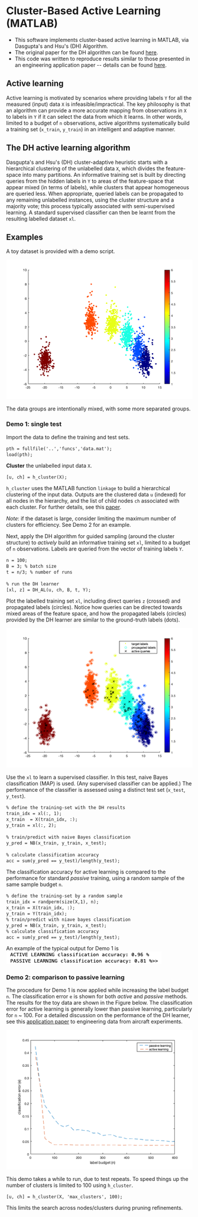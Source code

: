 # Cluster-Based Active Learning (MATLAB)

* This software implements cluster-based active learning in MATLAB, via Dasgupta's and Hsu's (DH) Algorithm.
* The original paper for the DH algorithm can be found [here](http://icml2008.cs.helsinki.fi/papers/324.pdf).
* This code was written to reproduce results similar to those presented in an engineering application paper -- details can be found [here](https://www.sciencedirect.com/science/article/pii/S0022460X18305479?via%3Dihub).

## Active learning
Active learning is motivated by scenarios where providing labels `Y` for all the measured (input) data `X` is infeasible/impractical. The key philosophy is that an algorithm can provide a more accurate mapping from observations in `X` to labels in `Y` if it can select the data from which it learns. In other words, limited to a budget of `n` observations, active algorithms systematically build a training set (`x_train`, `y_train`) in an intelligent and adaptive manner.

## The DH active learning algorithm
Dasgupta's and Hsu's (DH) cluster-adaptive heuristic starts with a hierarchical clustering of the unlabelled data `X`, which divides the feature-space into many partitions. An informative training set is built by directing queries from the hidden labels in `Y` to areas of the feature-space that appear mixed (in terms of labels), while clusters that appear homogeneous are queried less. When appropriate, queried labels can be propagated to any remaining unlabelled instances, using the cluster structure and a majority vote; this process typically associated with semi-supervised learning. A standard supervised classifier can then be learnt from the resulting labelled dataset `xl`.

## Examples
A toy dataset is provided with a demo script.

![](images/fig1.png?raw=true)

The data groups are intentionally mixed, with some more separated groups.

### Demo 1: single test
Import the data to define the training and test sets.
```
pth = fullfile('..','funcs','data.mat');
load(pth);
```

**Cluster** the unlabelled input data `X`.
```
[u, ch] = h_cluster(X);
```
`h_cluster` uses the MATLAB function `linkage` to build a hierarchical clustering of the input data. Outputs are the clustered data `u` (indexed) for all nodes in the hierarchy, and the list of child nodes `ch` associated with each cluster. For further details, see this [paper](https://www.sciencedirect.com/science/article/pii/S0022460X18305479?via%3Dihub). 

*Note*: if the dataset is large, consider limiting the maximum number of clusters for efficiency. See Demo 2 for an example.

Next, apply the DH algorithm for guided sampling (around the cluster structure) to *actively* build an informative training set `xl`, limited to a budget of `n` observations. Labels are queried from the vector of training labels `Y`.

```
n = 100;
B = 3; % batch size
t = n/3; % number of runs

% run the DH learner
[xl, z] = DH_AL(u, ch, B, t, Y);
```
Plot the labelled training set `xl`, including direct queries `z` (crossed) and propagated labels (circles). Notice how queries can be directed towards mixed areas of the feature space, and how the propagated labels (circles) provided by the DH learner are similar to the ground-truth labels (dots).

![](images/fig2.png?raw=true)

Use the `xl` to learn a supervised classifier. In this test,  naive Bayes classification (MAP)  is used. (Any supervised classifier can be applied.) The performance of the classifier is assessed using a distinct test set (`x_test`, `y_test`). 
```
% define the training-set with the DH results
train_idx = xl(:, 1);
x_train  = X(train_idx, :);
y_train = xl(:, 2);

% train/predict with naive Bayes classification
y_pred = NB(x_train, y_train, x_test);

% calculate classification accuracy
acc = sum(y_pred == y_test)/length(y_test);
```
The classification accuracy for active learning is compared to the performance for standard *passive* training, using a random sample of the same sample budget `n`.
```
% define the training-set by a random sample
train_idx = randperm(size(X,1), n);
x_train = X(train_idx, :);
y_train = Y(train_idx);
% train/predict with niave bayes classification
y_pred = NB(x_train, y_train, x_test);
% calculate classification accuracy
acc = sum(y_pred == y_test)/length(y_test);
```
An example of the typical output for Demo 1 is &nbsp; ![](images/fig4.png?raw=true)

### Demo 2: comparison to passive learning
The procedure for Demo 1 is now applied while increasing the label budget `n`. The classification error `e` is shown for both *active* and *passive* methods. The results for the toy data are shown in the Figure below. The classification error for active learning is generally lower than passive learning, particularly for `n` ~ 100. For a detailed discussion on the performance of the DH learner, see this [application paper](https://www.sciencedirect.com/science/article/pii/S0022460X18305479?via%3Dihub) to engineering data from aircraft experiments.

![](images/fig3.png?raw=true)

This demo takes a while to run, due to test repeats. To speed things up the number of clusters is limited to 100 using `h_cluster`.
```
[u, ch] = h_cluster(X, 'max_clusters', 100);
```
This limits the search across nodes/clusters during pruning refinements.
